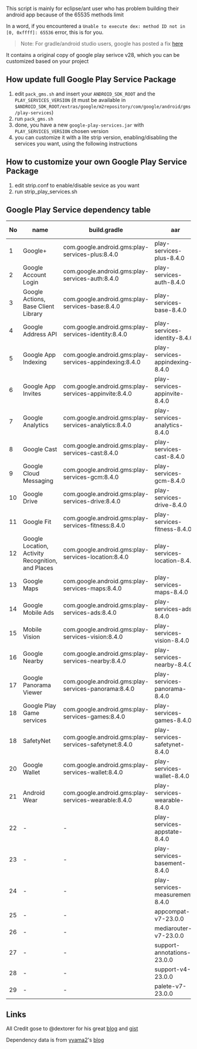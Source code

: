 This script is mainly for eclipse/ant user who has problem building their android app because of the 65535 methods limit

In a word, if you encountered a `Unable to execute dex: method ID not in [0, 0xffff]: 65536` error, this is for you.

> Note: For gradle/android studio users, google has posted a fix [here](http://developer.android.com/intl/ru/tools/building/multidex.html)

It contains a original copy of google play serivce v28, which you can be customized based on your project

## How update full Google Play Service Package
1. edit `pack_gms.sh` and insert your `ANDROID_SDK_ROOT` and the `PLAY_SERVICES_VERSION` (it must be available in `$ANDROID_SDK_ROOT/extras/google/m2repository/com/google/android/gms/play-services`)
2. run `pack_gms.sh`
3. done, you have a new `google-play-services.jar` with `PLAY_SERVICES_VERSION` chosen version
4. you can customize it with a lite strip version, enabling/disabling the services you want, using the following instructions

## How to customize your own Google Play Service Package
1. edit strip.conf to enable/disable sevice as you want
2. run strip_play_services.sh

## Google Play Service dependency table
| No | name | build.gradle | aar  | API count | Dependency |
| --- | --- | --- | --- | --- | --- |
| 1 | Google+ | com.google.android.gms:play-services-plus:8.4.0 | play-services-plus-8.4.0 | - | 3,23,27,28 |
| 2 | Google Account Login | com.google.android.gms:play-services-auth:8.4.0 | play-services-auth-8.4.0 | - | 3,23,27,28 |
| 3 | Google Actions, Base Client Library | com.google.android.gms:play-services-base:8.4.0 | play-services-base-8.4.0 | - | 23,27,28 |
| 4 | Google Address API | com.google.android.gms:play-services-identity:8.4.0 | play-services-identity-8.4.0 | - | 3,23,27,28 |
| 5 | Google App Indexing | com.google.android.gms:play-services-appindexing:8.4.0 | play-services-appindexing-8.4.0 | - | 3,23,27,28 |
| 6 | Google App Invites | com.google.android.gms:play-services-appinvite:8.4.0 | play-services-appinvite-8.4.0 | - | 3,23,27,28 |
| 7 | Google Analytics | com.google.android.gms:play-services-analytics:8.4.0 | play-services-analytics-8.4.0 | - | 23,27,28 |
| 8 | Google Cast | com.google.android.gms:play-services-cast:8.4.0 | play-services-cast-8.4.0 | - | 3,23,25,26,27,28 |
| 9 | Google Cloud Messaging | com.google.android.gms:play-services-gcm:8.4.0 | play-services-gcm-8.4.0 | - | 3,23,24,27,28 |
| 10 | Google Drive | com.google.android.gms:play-services-drive:8.4.0 | play-services-drive-8.4.0 | - | 3,23,27,28 |
| 11 | Google Fit | com.google.android.gms:play-services-fitness:8.4.0 | play-services-fitness-8.4.0 | - | 3,12,13,23,27,28 |
| 12 | Google Location, Activity Recognition, and Places | com.google.android.gms:play-services-location:8.4.0 | play-services-location-8.4.0 | - | 3,13,23,27,28 |
| 13 | Google Maps | com.google.android.gms:play-services-maps:8.4.0 | play-services-maps-8.4.0 | - | 3,23,27,28 |
| 14 | Google Mobile Ads | com.google.android.gms:play-services-ads:8.4.0 | play-services-ads-8.4.0 | - | 23,27,28 |
| 15 | Mobile Vision | com.google.android.gms:play-services-vision:8.4.0 | play-services-vision-8.4.0 | - | 3,23,27,28 |
| 16 | Google Nearby | com.google.android.gms:play-services-nearby:8.4.0 | play-services-nearby-8.4.0 | - | 3,23,27,28 |
| 17 | Google Panorama Viewer | com.google.android.gms:play-services-panorama:8.4.0 | play-services-panorama-8.4.0 | - | 3,23,27,28 |
| 18 | Google Play Game services | com.google.android.gms:play-services-games:8.4.0 | play-services-games-8.4.0 | - | 3,10,23,27,28 |
| 18 | SafetyNet | com.google.android.gms:play-services-safetynet:8.4.0 | play-services-safetynet-8.4.0 | - | 3,23,27,28 |
| 20 | Google Wallet | com.google.android.gms:play-services-wallet:8.4.0 | play-services-wallet-8.4.0 | - | 3,4,13,23,27,28 |
| 21 | Android Wear | com.google.android.gms:play-services-wearable:8.4.0 | play-services-wearable-8.4.0 | - | 3,23,27,28 |
| 22 | - | - | play-services-appstate-8.4.0 | - | 3,23,27,28 |
| 23 | - | - | play-services-basement-8.4.0 | - | 27,28 |
| 24 | - | - | play-services-measurement-8.4.0 | - | 23,27,28 |
| 25 | - | - | appcompat-v7-23.0.0 | - | 27,28 |
| 26 | - | - | mediarouter-v7-23.0.0 | - | 23,27,28,29 |
| 27 | - | - | support-annotations-23.0.0 | - |
| 28 | - | - | support-v4-23.0.0 | - | 27 |
| 29 | - | - | palete-v7-23.0.0 | - | 27,28 |

## Links
All Credit gose to @dextorer for his great [blog](https://medium.com/@rotxed/dex-skys-the-limit-no-65k-methods-is-28e6cb40cf71#.627jhqeu8) and [gist](https://gist.github.com/dextorer/a32cad7819b7f272239b)

Dependency data is from [yyama2](http://qiita.com/yyama2)'s [blog](http://qiita.com/yyama2/items/ef717383f776429abaa4)
